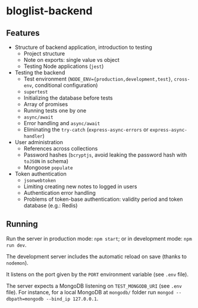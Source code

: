 # bloglist-backend

## Features

- Structure of backend application, introduction to testing
  - Project structure
  - Note on exports: single value vs object
  - Testing Node applications (`jest`)
- Testing the backend
  - Test environment (`NODE_ENV={production,development,test}`, `cross-env`, conditional configuration)
  - `supertest`
  - Initializing the database before tests
  - Array of promises
  - Running tests one by one
  - `async/await`
  - Error handling and `async/await`
  - Eliminating the `try-catch` (`express-async-errors` or `express-async-handler`)
- User administration
  - References across collections
  - Password hashes (`bcryptjs`, avoid leaking the password hash with `toJSON` in schema)
  - Mongoose `populate`
- Token authentication
  - `jsonwebtoken`
  - Limiting creating new notes to logged in users
  - Authentication error handling
  - Problems of token-base authentication: validity period and token database (e.g.: Redis)

## Running

Run the server in production mode: `npm start`; or in development mode: `npm run dev`.

The development server includes the automatic reload on save (thanks to `nodemon`).

It listens on the port given by the `PORT` environment variable (see `.env` file).

The server expects a MongoDB listening on `TEST_MONGODB_URI` (see `.env` file). For instance, for a local MongoDB at `mongodb/` folder run `mongod --dbpath=mongodb --bind_ip 127.0.0.1`.
